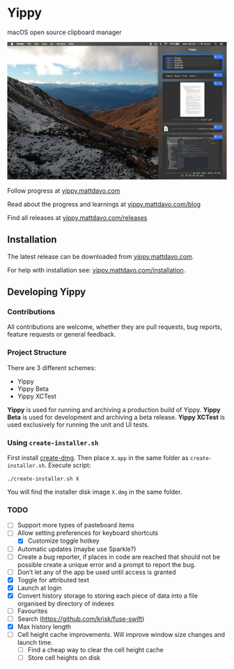 # Yippy
macOS open source clipboard manager

![screenshot](images/screenshot.jpg)

Follow progress at <a href="https://yippy.mattdavo.com" target="_blank">yippy.mattdavo.com</a>

Read about the progress and learnings at <a href="https://yippy.mattdavo.com/blog" target="_blank">yippy.mattdavo.com/blog</a>

Find all releases at <a href="https://yippy.mattdavo.com/releases" target="_blank">yippy.mattdavo.com/releases</a>

## Installation
The latest release can be downloaded from <a href="https://yippy.mattdavo.com" target="_blank">yippy.mattdavo.com</a>.

For help with installation see: <a href="https://yippy.mattdavo.com/installation" target="_blank">yippy.mattdavo.com/installation</a>.

## Developing Yippy
### Contributions
All contributions are welcome, whether they are pull requests, bug reports, feature requests or general feedback.

### Project Structure
There are 3 different schemes:
- Yippy
- Yippy Beta
- Yippy XCTest

__Yippy__ is used for running and archiving a production build of Yippy. __Yippy Beta__ is used for development and archiving a beta release. __Yippy XCTest__ is used exclusively for running the unit and UI tests.

### Using `create-installer.sh`
First install <a href="https://github.com/andreyvit/create-dmg" target="_blank">create-dmg</a>. Then place `X.app` in the same folder as `create-installer.sh`. Execute script:
```
./create-installer.sh X
```

You will find the installer disk image `X.dmg` in the same folder.

### TODO
- [ ] Support more types of pasteboard items
- [ ] Allow setting preferences for keyboard shortcuts
    - [x] Customize toggle hotkey
- [ ] Automatic updates (maybe use Sparkle?)
- [ ] Create a bug reporter, if places in code are reached that should not be possible create a unique error and a prompt to report the bug.
- [ ] Don’t let any of the app be used until access is granted
- [x] Toggle for attributed text
- [x] Launch at login
- [x] Convert history storage to storing each piece of data into a file organised by directory of indexes
- [ ] Favourites
- [ ] Search (https://github.com/krisk/fuse-swift)
- [x] Max history length
- [ ] Cell height cache improvements. Will improve window size changes and launch time.
    - [ ] Find a cheap way to clear the cell height cache
    - [ ] Store cell heights on disk
